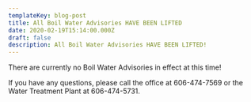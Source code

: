 ```yaml
---
templateKey: blog-post
title: All Boil Water Advisories HAVE BEEN LIFTED
date: 2020-02-19T15:14:00.000Z
draft: false
description: All Boil Water Advisories HAVE BEEN LIFTED!
---
```

There are currently no Boil Water Advisories in effect at this time!  

If you have any questions, please call the office at 606-474-7569 or the Water Treatment Plant at 606-474-5731.
